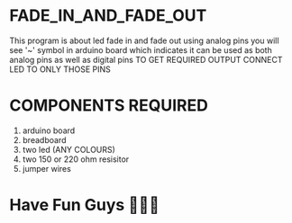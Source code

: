 # FADE_IN_AND_FADE_OUT
This program is about led fade in and fade out using analog pins 
you will see '~' symbol in arduino board which indicates it can be used as both analog pins as well as digital pins
TO GET REQUIRED OUTPUT CONNECT LED TO ONLY THOSE PINS 

# COMPONENTS REQUIRED 

1. arduino board 
2. breadboard
3. two led (ANY COLOURS)
4. two 150 or 220 ohm resisitor
5. jumper wires


# Have Fun Guys 🤪🤪🤪
